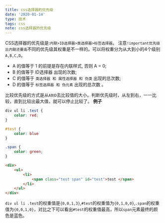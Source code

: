 ```yaml
---
title: css选择器的优先级
date: '2020-01-14'
type: 技术
tags: css
note: css选择器的优先级
---
```


CSS选择器的优先级是:`内联>ID选择器>类选择器>标签选择器`。
注意`!important优先级比内联还要高`不同的优先级其权重是不一样的。可以将权重分为从大到小的4个级别`A,B,C,D`。
+ A 的值等于 1 的前提是存在内联样式, 否则 A = 0;
+ B 的值等于 ID选择器 出现的次数;
+ C 的值等于 `类选择器 和 属性选择器 和 伪类` 出现的总次数;
+ D 的值等于 `标签选择器 和 伪元素` 出现的总次数 。

比较优先级的方式是从`A到D`去比较值的大小。判断优先级时，从左到右，一一比较，直到比较出最大值，就可以停止比较了。
**例子**
```css
div ul li .test {
    color: red;
}

#test {
    color: blue
}

.span {
    color: green;
}
```
```html
<div>
    <ul>
        <li>
            <span class="test span" id="test">test </span>
        </li>
    </ul>
</div>
```
`div ul li .test`的权重值是`{0,0,1,3}`,`#test`的权重值为`{0,1,0,0}`,`.span`的权重值为`{0,0,1,0}`，对比之下可以看出`#test`的权重值最高，所以`span`元素最终的颜色是蓝色。
